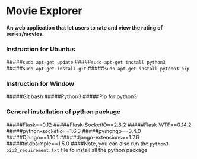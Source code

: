 # Movie Explorer
#### An web application that let users to rate and view the rating of series/movies.
###	Instruction for Ubuntus
#####`sudo apt-get update`
#####`sudo-apt-get install python3`
#####`sudo-apt-get install git`
#####`sudo apt-get install python3-pip`

###	Instruction for Window
#####Git bash
#####Python3
#####Pip for python3

###  General installation of python package
#####Flask==0.12
#####Flask-SocketIO==2.8.2
#####Flask-WTF==0.14.2
#####python-socketio==1.6.3
#####pymongo==3.4.0
#####Django==1.10.1
#####django-extensions==1.7.6
#####tmdbsimple==1.5.0
####Note, you can also run the `python3 pip3_requirement.txt` file to install all the python package


